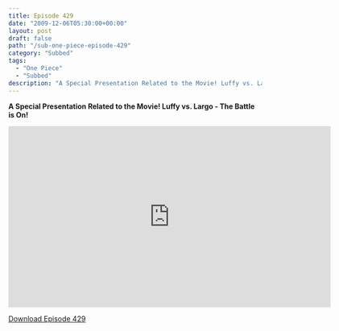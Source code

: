 ```yaml
---
title: Episode 429
date: "2009-12-06T05:30:00+00:00"
layout: post
draft: false
path: "/sub-one-piece-episode-429"
category: "Subbed"
tags:
  - "One Piece"
  - "Subbed"
description: "A Special Presentation Related to the Movie! Luffy vs. Largo - The Battle is On!"
---
```


**A Special Presentation Related to the Movie! Luffy vs. Largo - The Battle is On!**

<iframe width="640" height="360" src="https://www.rapidvideo.com/e/G0NO8FSKXW" frameborder="0" marginwidth=0 marginheight=0 scrolling=no allowfullscreen></iframe>

<a href="http://ouo.io/qs/eCodkFEQ?s=https://rapidvid.to/d/https://www.rapidvideo.com/e/G0NO8FSKXW">Download Episode 429</a>
